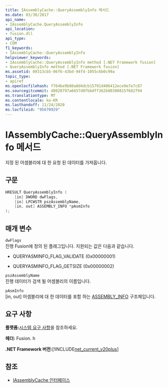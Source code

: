 ```yaml
---
title: IAssemblyCache::QueryAssemblyInfo 메서드
ms.date: 03/30/2017
api_name:
- IAssemblyCache.QueryAssemblyInfo
api_location:
- fusion.dll
api_type:
- COM
f1_keywords:
- IAssemblyCache::QueryAssemblyInfo
helpviewer_keywords:
- IAssemblyCache::QueryAssemblyInfo method [.NET Framework fusion]
- QueryAssemblyInfo method [.NET Framework fusion]
ms.assetid: 09313cb5-06f6-43bd-94f4-1055c6b0c99a
topic_type:
- apiref
ms.openlocfilehash: f764be9b80a8d4dcb15791d406412ece9e7e7c87
ms.sourcegitcommit: d8020797a6657d0fbbdff362b80300815f682f94
ms.translationtype: MT
ms.contentlocale: ko-KR
ms.lasthandoff: 11/24/2020
ms.locfileid: "95670929"
---
```

# <a name="iassemblycachequeryassemblyinfo-method"></a>IAssemblyCache::QueryAssemblyInfo 메서드

지정 된 어셈블리에 대 한 요청 된 데이터를 가져옵니다.  
  
## <a name="syntax"></a>구문  
  
```cpp  
HRESULT QueryAssemblyInfo (  
    [in] DWORD dwFlags,  
    [in] LPCWSTR pszAssemblyName,  
    [in, out] ASSEMBLY_INFO *pAsmInfo  
);  
```  
  
## <a name="parameters"></a>매개 변수  

 `dwFlags`  
 진행 Fusion에 정의 된 플래그입니다. 지원되는 값은 다음과 같습니다.  
  
- QUERYASMINFO_FLAG_VALIDATE (0x00000001)  
  
- QUERYASMINFO_FLAG_GETSIZE (0x00000002)  
  
 `pszAssemblyName`  
 진행 데이터가 검색 될 어셈블리의 이름입니다.  
  
 `pAsmInfo`  
 [in, out] 어셈블리에 대 한 데이터를 포함 하는 [ASSEMBLY_INFO](assembly-info-structure.md) 구조체입니다.  
  
## <a name="requirements"></a>요구 사항  

 **플랫폼:**[시스템 요구 사항](../../get-started/system-requirements.md)을 참조하세요.  
  
 **헤더:** Fusion. h  
  
 **.NET Framework 버전:**[!INCLUDE[net_current_v20plus](../../../../includes/net-current-v20plus-md.md)]  
  
## <a name="see-also"></a>참조

- [IAssemblyCache 인터페이스](iassemblycache-interface.md)
